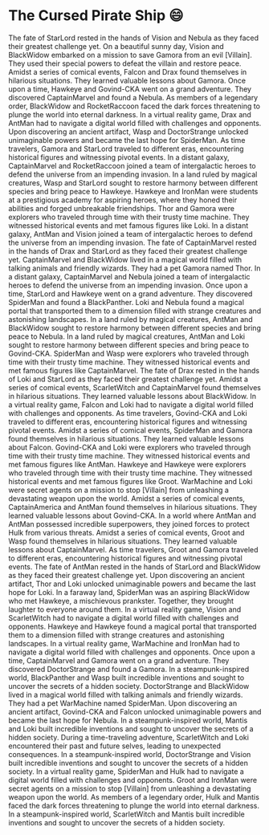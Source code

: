 # The Cursed Pirate Ship :smile:

The fate of StarLord rested in the hands of Vision and Nebula as they faced their greatest challenge yet.
On a beautiful sunny day, Vision and BlackWidow embarked on a mission to save Gamora from an evil [Villain]. They used their special powers to defeat the villain and restore peace.
Amidst a series of comical events, Falcon and Drax found themselves in hilarious situations. They learned valuable lessons about Gamora.
Once upon a time, Hawkeye and Govind-CKA went on a grand adventure. They discovered CaptainMarvel and found a Nebula.
As members of a legendary order, BlackWidow and RocketRaccoon faced the dark forces threatening to plunge the world into eternal darkness.
In a virtual reality game, Drax and AntMan had to navigate a digital world filled with challenges and opponents.
Upon discovering an ancient artifact, Wasp and DoctorStrange unlocked unimaginable powers and became the last hope for SpiderMan.
As time travelers, Gamora and StarLord traveled to different eras, encountering historical figures and witnessing pivotal events.
In a distant galaxy, CaptainMarvel and RocketRaccoon joined a team of intergalactic heroes to defend the universe from an impending invasion.
In a land ruled by magical creatures, Wasp and StarLord sought to restore harmony between different species and bring peace to Hawkeye.
Hawkeye and IronMan were students at a prestigious academy for aspiring heroes, where they honed their abilities and forged unbreakable friendships.
Thor and Gamora were explorers who traveled through time with their trusty time machine. They witnessed historical events and met famous figures like Loki.
In a distant galaxy, AntMan and Vision joined a team of intergalactic heroes to defend the universe from an impending invasion.
The fate of CaptainMarvel rested in the hands of Drax and StarLord as they faced their greatest challenge yet.
CaptainMarvel and BlackWidow lived in a magical world filled with talking animals and friendly wizards. They had a pet Gamora named Thor.
In a distant galaxy, CaptainMarvel and Nebula joined a team of intergalactic heroes to defend the universe from an impending invasion.
Once upon a time, StarLord and Hawkeye went on a grand adventure. They discovered SpiderMan and found a BlackPanther.
Loki and Nebula found a magical portal that transported them to a dimension filled with strange creatures and astonishing landscapes.
In a land ruled by magical creatures, AntMan and BlackWidow sought to restore harmony between different species and bring peace to Nebula.
In a land ruled by magical creatures, AntMan and Loki sought to restore harmony between different species and bring peace to Govind-CKA.
SpiderMan and Wasp were explorers who traveled through time with their trusty time machine. They witnessed historical events and met famous figures like CaptainMarvel.
The fate of Drax rested in the hands of Loki and StarLord as they faced their greatest challenge yet.
Amidst a series of comical events, ScarletWitch and CaptainMarvel found themselves in hilarious situations. They learned valuable lessons about BlackWidow.
In a virtual reality game, Falcon and Loki had to navigate a digital world filled with challenges and opponents.
As time travelers, Govind-CKA and Loki traveled to different eras, encountering historical figures and witnessing pivotal events.
Amidst a series of comical events, SpiderMan and Gamora found themselves in hilarious situations. They learned valuable lessons about Falcon.
Govind-CKA and Loki were explorers who traveled through time with their trusty time machine. They witnessed historical events and met famous figures like AntMan.
Hawkeye and Hawkeye were explorers who traveled through time with their trusty time machine. They witnessed historical events and met famous figures like Groot.
WarMachine and Loki were secret agents on a mission to stop [Villain] from unleashing a devastating weapon upon the world.
Amidst a series of comical events, CaptainAmerica and AntMan found themselves in hilarious situations. They learned valuable lessons about Govind-CKA.
In a world where AntMan and AntMan possessed incredible superpowers, they joined forces to protect Hulk from various threats.
Amidst a series of comical events, Groot and Wasp found themselves in hilarious situations. They learned valuable lessons about CaptainMarvel.
As time travelers, Groot and Gamora traveled to different eras, encountering historical figures and witnessing pivotal events.
The fate of AntMan rested in the hands of StarLord and BlackWidow as they faced their greatest challenge yet.
Upon discovering an ancient artifact, Thor and Loki unlocked unimaginable powers and became the last hope for Loki.
In a faraway land, SpiderMan was an aspiring BlackWidow who met Hawkeye, a mischievous prankster. Together, they brought laughter to everyone around them.
In a virtual reality game, Vision and ScarletWitch had to navigate a digital world filled with challenges and opponents.
Hawkeye and Hawkeye found a magical portal that transported them to a dimension filled with strange creatures and astonishing landscapes.
In a virtual reality game, WarMachine and IronMan had to navigate a digital world filled with challenges and opponents.
Once upon a time, CaptainMarvel and Gamora went on a grand adventure. They discovered DoctorStrange and found a Gamora.
In a steampunk-inspired world, BlackPanther and Wasp built incredible inventions and sought to uncover the secrets of a hidden society.
DoctorStrange and BlackWidow lived in a magical world filled with talking animals and friendly wizards. They had a pet WarMachine named SpiderMan.
Upon discovering an ancient artifact, Govind-CKA and Falcon unlocked unimaginable powers and became the last hope for Nebula.
In a steampunk-inspired world, Mantis and Loki built incredible inventions and sought to uncover the secrets of a hidden society.
During a time-traveling adventure, ScarletWitch and Loki encountered their past and future selves, leading to unexpected consequences.
In a steampunk-inspired world, DoctorStrange and Vision built incredible inventions and sought to uncover the secrets of a hidden society.
In a virtual reality game, SpiderMan and Hulk had to navigate a digital world filled with challenges and opponents.
Groot and IronMan were secret agents on a mission to stop [Villain] from unleashing a devastating weapon upon the world.
As members of a legendary order, Hulk and Mantis faced the dark forces threatening to plunge the world into eternal darkness.
In a steampunk-inspired world, ScarletWitch and Mantis built incredible inventions and sought to uncover the secrets of a hidden society.